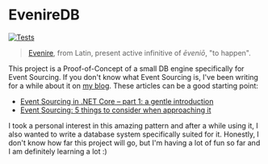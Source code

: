 # EvenireDB

[![Tests](https://github.com/mizrael/EvenireDB/actions/workflows/tests.yml/badge.svg)](https://github.com/mizrael/EvenireDB/actions/workflows/tests.yml)

> [Evenire](https://en.wiktionary.org/wiki/evenire), from Latin, present active infinitive of *ēveniō*, "to happen".

This project is a Proof-of-Concept of a small DB engine specifically for Event Sourcing. 
If you don't know what Event Sourcing is, I've been writing for a while about it on [my blog](https://www.davidguida.net). These articles can be a good starting point:
- [Event Sourcing in .NET Core – part 1: a gentle introduction](https://www.davidguida.net/event-sourcing-in-net-core-part-1-a-gentle-introduction/)
- [Event Sourcing: 5 things to consider when approaching it](https://www.davidguida.net/event-sourcing-things-to-consider)

I took a personal interest in this amazing pattern and after a while using it, I also wanted to write a database system specifically suited for it.
Honestly, I don't know how far this project will go, but I'm having a lot of fun so far and I am definitely learning a lot :)
